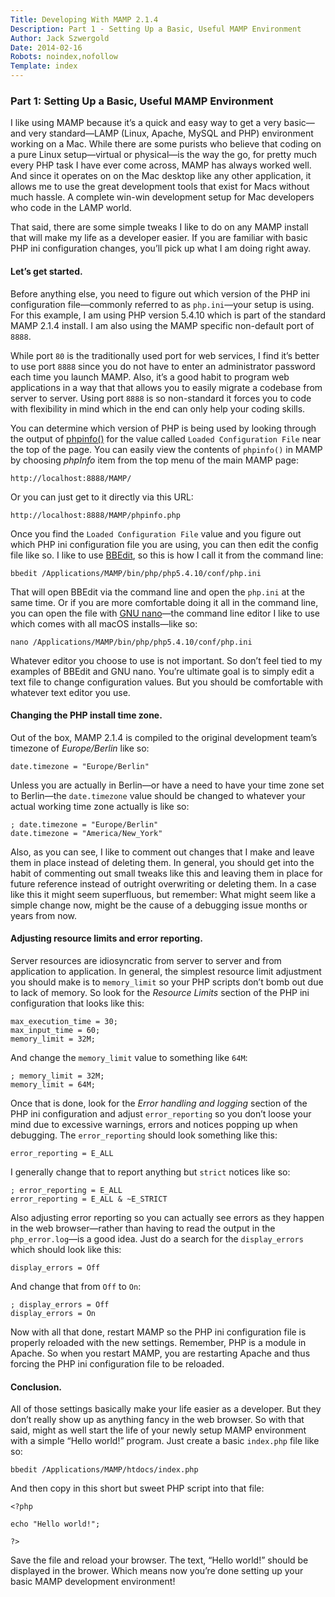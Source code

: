 ```yaml
---
Title: Developing With MAMP 2.1.4
Description: Part 1 - Setting Up a Basic, Useful MAMP Environment
Author: Jack Szwergold
Date: 2014-02-16
Robots: noindex,nofollow
Template: index
---
```


### Part 1: Setting Up a Basic, Useful MAMP Environment

I like using MAMP because it’s a quick and easy way to get a very basic—and very standard—LAMP (Linux, Apache, MySQL and PHP) environment working on a Mac. While there are some purists who believe that coding on a pure Linux setup—virtual or physical—is the way the go, for pretty much every PHP task I have ever come across, MAMP has always worked well. And since it operates on on the Mac desktop like any other application, it allows me to use the great development tools that exist for Macs without much hassle. A complete win-win development setup for Mac developers who code in the LAMP world.

That said, there are some simple tweaks I like to do on any MAMP install that will make my life as a developer easier. If you are familiar with basic PHP ini configuration changes, you’ll pick up what I am doing right away.

#### Let’s get started.

Before anything else, you need to figure out which version of the PHP ini configuration file—commonly referred to as `php.ini`—your setup is using. For this example, I am using PHP version 5.4.10 which is part of the standard MAMP 2.1.4 install. I am also using the MAMP specific non-default port of `8888`.

While port `80` is the traditionally used port for web services, I find it’s better to use port `8888` since you do not have to enter an administrator password each time you launch MAMP. Also, it’s a good habit to program web applications in a way that that allows you to easily migrate a codebase from server to server. Using port `8888` is so non-standard it forces you to code with flexibility in mind which in the end can only help your coding skills.

You can determine which version of PHP is being used by looking through the output of [phpinfo()][1] for the value called `Loaded Configuration File` near the top of the page. You can easily view the contents of `phpinfo()` in MAMP by choosing *phpInfo* item from the top menu of the main MAMP page:

	http://localhost:8888/MAMP/

Or you can just get to it directly via this URL:

	http://localhost:8888/MAMP/phpinfo.php

Once you find the `Loaded Configuration File` value and you figure out which PHP ini configuration file you are using, you can then edit the config file like so. I like to use [BBEdit][2], so this is how I call it from the command line:

	bbedit /Applications/MAMP/bin/php/php5.4.10/conf/php.ini

That will open BBEdit via the command line and open the `php.ini` at the same time. Or if you are more comfortable doing it all in the command line, you can open the file with [GNU nano][3]—the command line editor I like to use which comes with all macOS installs—like so:

	nano /Applications/MAMP/bin/php/php5.4.10/conf/php.ini

Whatever editor you choose to use is not important. So don’t feel tied to my examples of BBEdit and GNU nano. You’re ultimate goal is to simply edit a text file to change configuration values. But you should be comfortable with whatever text editor you use.

#### Changing the PHP install time zone.

Out of the box, MAMP 2.1.4 is compiled to the original development team’s timezone of *Europe/Berlin* like so:

	date.timezone = "Europe/Berlin"

Unless you are actually in Berlin—or have a need to have your time zone set to Berlin—the `date.timezone` value should be changed to whatever your actual working time zone actually is like so:

	; date.timezone = "Europe/Berlin"
	date.timezone = "America/New_York"

Also, as you can see, I like to comment out changes that I make and leave them in place instead of deleting them. In general, you should get into the habit of commenting out small tweaks like this and leaving them in place for future reference instead of outright overwriting or deleting them. In a case like this it might seem superfluous, but remember: What might seem like a simple change now, might be the cause of a debugging issue months or years from now.

#### Adjusting resource limits and error reporting.

Server resources are idiosyncratic from server to server and from application to application. In general, the simplest resource limit adjustment you should make is to `memory_limit` so your PHP scripts don’t bomb out due to lack of memory. So look for the *Resource Limits* section of the PHP ini configuration that looks like this:

	max_execution_time = 30;
	max_input_time = 60;
	memory_limit = 32M;

And change the `memory_limit` value to something like `64M`:

	; memory_limit = 32M;
	memory_limit = 64M;

Once that is done, look for the *Error handling and logging* section of the PHP ini configuration and adjust `error_reporting` so you don’t loose your mind due to excessive warnings, errors and notices popping up when debugging. The `error_reporting` should look something like this:

	error_reporting = E_ALL

I generally change that to report anything but `strict` notices like so:

	; error_reporting = E_ALL
	error_reporting = E_ALL & ~E_STRICT

Also adjusting error reporting so you can actually see errors as they happen in the web browser—rather than having to read the output in the `php_error.log`—is a good idea. Just do a search for the `display_errors` which should look like this:

	display_errors = Off

And change that from `Off` to `On`:

	; display_errors = Off
	display_errors = On


Now with all that done, restart MAMP so the PHP ini configuration file is properly reloaded with the new settings. Remember, PHP is a module in Apache. So when you restart MAMP, you are restarting Apache and thus forcing the PHP ini configuration file to be reloaded.

#### Conclusion.

All of those settings basically make your life easier as a developer. But they don’t really show up as anything fancy in the web browser. So with that said, might as well start the life of your newly setup MAMP environment with a simple “Hello world!” program. Just create a basic `index.php` file like so:

	bbedit /Applications/MAMP/htdocs/index.php

And then copy in this short but sweet PHP script into that file:

	<?php

	echo "Hello world!";

	?>

Save the file and reload your browser. The text, “Hello world!” should be displayed in the brower. Which means now you’re done setting up your basic MAMP development environment!

[1]: http://us3.php.net/phpinfo "Info on phpinfo()."
[2]: http://www.barebones.com/products/bbedit/ "Bare Bones Software’s BBEdit page."
[3]: http://www.nano-editor.org "Info on GNO nano."
